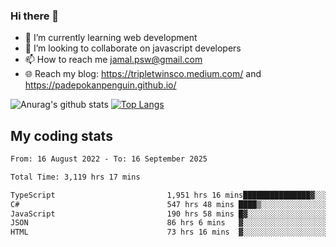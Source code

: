 ### Hi there 👋

<!--
**padepokanpenguin/padepokanpenguin** is a ✨ _special_ ✨ repository because its `README.md` (this file) appears on your GitHub profile.
-->

- 🌱 I’m currently learning  web development
- 👯 I’m looking to collaborate on javascript developers
- 📫 How to reach me jamal.psw@gmail.com
- 🌐 Reach my blog:
   https://tripletwinsco.medium.com/ and
   https://padepokanpenguin.github.io/

![Anurag's github stats](https://github-readme-stats.vercel.app/api?username=padepokanpenguin&count_private=true&disable_animations=false&show_icons=true&theme=default)
[![Top Langs](https://github-readme-stats.vercel.app/api/top-langs/?username=padepokanpenguin&theme=default&layout=compact)](https://github.com/padepokanpenguin)

## My coding stats

<!--START_SECTION:waka-->

```txt
From: 16 August 2022 - To: 16 September 2025

Total Time: 3,119 hrs 17 mins

TypeScript                         1,951 hrs 16 mins███████████████▓░░░░░░░░░   62.55 %
C#                                 547 hrs 48 mins ████▒░░░░░░░░░░░░░░░░░░░░   17.56 %
JavaScript                         190 hrs 58 mins █▓░░░░░░░░░░░░░░░░░░░░░░░   06.12 %
JSON                               86 hrs 6 mins   ▓░░░░░░░░░░░░░░░░░░░░░░░░   02.76 %
HTML                               73 hrs 16 mins  ▓░░░░░░░░░░░░░░░░░░░░░░░░   02.35 %
```

<!--END_SECTION:waka-->


